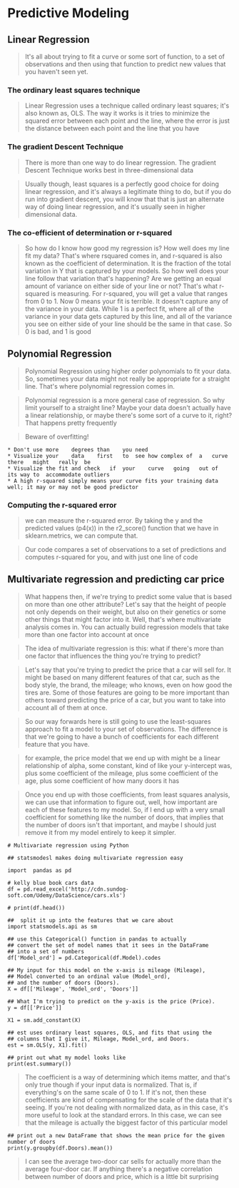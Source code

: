 # Predictive Modeling

## Linear Regression

> It's all about trying to fit a curve or some	sort of function, to a set of observations	and	then	using	that	function	to	predict	new values	that	you	haven't	seen	yet.


### The ordinary least squares technique

> Linear Regression uses a technique called ordinary least squares; it's also known as, OLS.
The	way	it	works	is	it	tries	to minimize	the	squared	error	between	each	point	and	the	line,	where	the	error	is	just	the	distance	between each	point	and	the	line that you have


### The gradient Descent Technique

> There is more than one way to do linear regression. The gradient Descent Technique works best in three-dimensional data

> Usually	though,	least	squares	is	a	perfectly	good	choice	for	doing	linear	regression,	and	it's	always	a legitimate	thing	to	do,	but	if	you	do	run	into	gradient	descent,	you	will	know	that	that	is	just	an	alternate way	of	doing	linear	regression,	and	it's	usually	seen	in	higher	dimensional	data.


### The	co-efficient	of	determination	or	r-squared

> So how do	I know how good	my regression is? How well does	my line	fit	my data? That's	where rsquared comes in, and r-squared is also known as the coefficient of determination.
> It	is	the	fraction	of	the	total	variation	in	Y	that	is	captured	by	your	models.	So	how	well	does	your	line follow	that	variation	that's	happening?	Are	we	getting	an	equal	amount	of	variance	on	either	side	of	your line	or	not?	That's	what	r-squared	is	measuring.
> For	r-squared,	you	will	get	a	value	that	ranges	from	0	to	1.	Now	0	means	your	fit	is	terrible.	It	doesn't capture	any	of	the	variance	in	your	data.	While	1	is	a	perfect	fit,	where	all	of	the	variance	in	your	data gets	captured	by	this	line,	and	all	of	the	variance	you	see	on	either	side	of	your	line	should	be	the	same	in that	case.	So	0	is	bad,	and	1	is	good

## Polynomial Regression

> Polynomial Regression using	higher order polynomials to	fit	your data. So, sometimes your data might not really	be appropriate for a straight line. That's where polynomial regression comes in.

> Polynomial	regression	is	a	more	general	case	of	regression.	So	why	limit	yourself	to	a	straight	line? Maybe	your	data	doesn't	actually	have	a	linear	relationship,	or	maybe	there's	some	sort	of	a	curve	to	it, right?	That	happens	pretty	frequently

> Beware	of	overfitting!

	* Don't	use	more	degrees	than	you	need
	* Visualize	your	data	first	to	see	how	complex	of	a	curve	there	might	really	be 
	* Visualize	the	fit	and	check	if	your	curve	going	out	of	its	way	to	accommodate outliers 
	* A high r-squared simply means your curve fits	your training data well; it	may	or may not be good predictor

### Computing	the	r-squared	error
> we	can	measure	the	r-squared	error.	By	taking	the	y	and	the	predicted	values	(p4(x))	in	the	r2_score() function	that	we	have	in	sklearn.metrics,	we	can	compute	that.

> Our	code	compares	a	set	of	observations	to	a	set	of	predictions	and	computes	r-squared	for	you,	and	with just	one	line	of	code


## Multivariate	regression	and	predicting	car	price

> What	happens	then,	if	we're	trying	to	predict	some	value	that	is	based	on	more	than	one	other	attribute? Let's	say	that	the	height	of	people	not	only	depends	on	their	weight,	but	also	on	their	genetics	or	some other	things	that	might	factor	into	it.	Well,	that's	where	multivariate	analysis	comes	in.	You	can	actually build	regression	models	that	take	more	than	one	factor	into	account	at	once

> 	The	idea	of	multivariate regression	is	this:	what	if	there's	more	than	one	factor	that	influences	the	thing	you're	trying	to	predict?

> Let's	say	that	you're	trying	to	predict	the	price	that a	car	will	sell	for.	It	might	be	based	on	many	different	features	of	that	car,	such	as	the	body	style,	the brand,	the	mileage;	who	knows,	even	on	how	good	the	tires	are.	Some	of	those	features	are	going	to	be more	important	than	others	toward	predicting	the	price	of	a	car,	but	you	want	to	take	into	account	all	of them	at	once.

> So	our	way	forwards	here	is	still	going	to	use	the	least-squares	approach	to	fit	a	model	to	your	set	of observations.	The	difference	is	that	we're	going	to	have	a	bunch	of	coefficients	for	each	different	feature that	you	have.

> for	example,	the	price	model	that	we	end	up	with	might	be	a	linear	relationship	of	alpha,	some constant,	kind	of	like	your	y-intercept	was,	plus	some	coefficient	of	the	mileage,	plus	some	coefficient	of the	age,	plus	some	coefficient	of	how	many	doors	it	has

> Once	you	end	up	with	those	coefficients,	from	least	squares	analysis,	we	can	use	that	information	to	figure out,	well,	how	important	are	each	of	these	features	to	my	model.	So,	if	I	end	up	with	a	very	small coefficient	for	something	like	the	number	of	doors,	that	implies	that	the	number	of	doors	isn't	that important,	and	maybe	I	should	just	remove	it	from	my	model	entirely	to	keep	it	simpler.

	# Multivariate regression using Python

	## statsmodesl makes doing multivariate regression easy

	import  pandas as pd

	# kelly blue book cars data
	df = pd.read_excel('http://cdn.sundog-soft.com/Udemy/DataScience/cars.xls')

	# print(df.head())

	## 	split it up	into the features that we care about
	import statsmodels.api as sm

	## use this Categorical() function in pandas to actually 
	## convert the set of model	names that it sees in the DataFrame	
	## into	a set of numbers
	df['Model_ord'] = pd.Categorical(df.Model).codes

	## My input	for	this model on the x-axis is	mileage	(Mileage), 
	## Model converted to an ordinal value (Model_ord),	
	## and the number of doors (Doors).
	X = df[['Mileage', 'Model_ord', 'Doors']]

	## What I'm trying to predict on the y-axis	is the price (Price).
	y = df[['Price']]

	X1 = sm.add_constant(X)

	## est uses ordinary least squares, OLS, and fits that using the 
	## columns that	I give it, Mileage,	Model_ord, and Doors.	
	est = sm.OLS(y, X1).fit()

	## print out what my model looks like
	print(est.summary())

> The	coefficient	is	a	way	of	determining	which	items	matter,	and	that's	only	true though	if	your	input	data	is	normalized.	That	is,	if	everything's	on	the	same	scale	of	0	to	1.	If	it's	not,	then these	coefficients	are	kind	of	compensating	for	the	scale	of	the	data	that	it's	seeing.	If	you're	not	dealing with	normalized	data,	as	in	this	case,	it's	more	useful	to	look	at	the	standard	errors.	In	this	case,	we	can see	that	the	mileage	is	actually	the	biggest	factor	of	this	particular	model
	
	## print out a new DataFrame that shows the mean price for the given number of doors
	print(y.groupby(df.Doors).mean())

> I	can	see	the	average	two-door	car	sells	for	actually	more	than	the	average	four-door	car.	If	anything there's	a	negative	correlation	between	number	of	doors	and	price,	which	is	a	little	bit	surprising